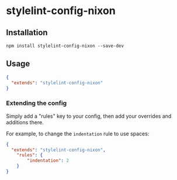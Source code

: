 # stylelint-config-nixon

## Installation

```
npm install stylelint-config-nixon --save-dev
```

## Usage

```json
{
  "extends": "stylelint-config-nixon"
}
```

### Extending the config

Simply add a "rules" key to your config, then add your overrides and additions there.

For example, to change the `indentation` rule to use spaces:

```json
{
  "extends": "stylelint-config-nixon",
	"rules": {
		"indentation": 2
	}
}
```
